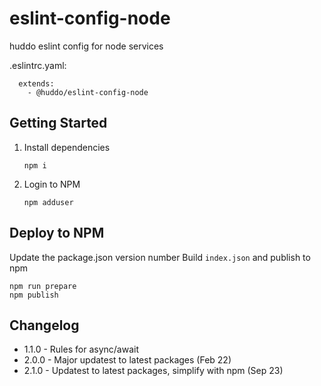 # eslint-config-node
huddo eslint config for node services

.eslintrc.yaml:

```
  extends:
    - @huddo/eslint-config-node
```

## Getting Started

1. Install dependencies

    ```
    npm i
    ```

1. Login to NPM

    ```
    npm adduser
    ```



## Deploy to NPM

Update the package.json version number
Build `index.json` and publish to npm

```
npm run prepare
npm publish
```

## Changelog

- 1.1.0 - Rules for async/await
- 2.0.0 - Major updatest to latest packages (Feb 22)
- 2.1.0 - Updatest to latest packages, simplify with npm (Sep 23)

